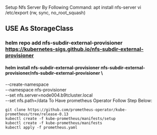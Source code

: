 Setup Nfs Server By Following Command:
apt install nfs-server
vi /etc/export
<Path> <CLIENT-IP>(rw, sync, no_root_squash)
## USE As StorageClass 
### helm repo add nfs-subdir-external-provisioner https://kubernetes-sigs.github.io/nfs-subdir-external-provisioner
#### helm install nfs-subdir-external-provisioner nfs-subdir-external-provisioner/nfs-subdir-external-provisioner \
  --create-namespace \
  --namespace nfs-provisioner \
  --set nfs.server=node004.b9tcluster.local \
  --set nfs.path=/data
To Have prometheus Operator Follow Step Below:

    git clone https://github.com/prometheus-operator/kube-prometheus/tree/release-0.13
    kubectl create -f kube-prometheus/manifests/setup
    kubectl create -f kube-prometheus/manifests
    kubectl apply -f prometheus.yaml

